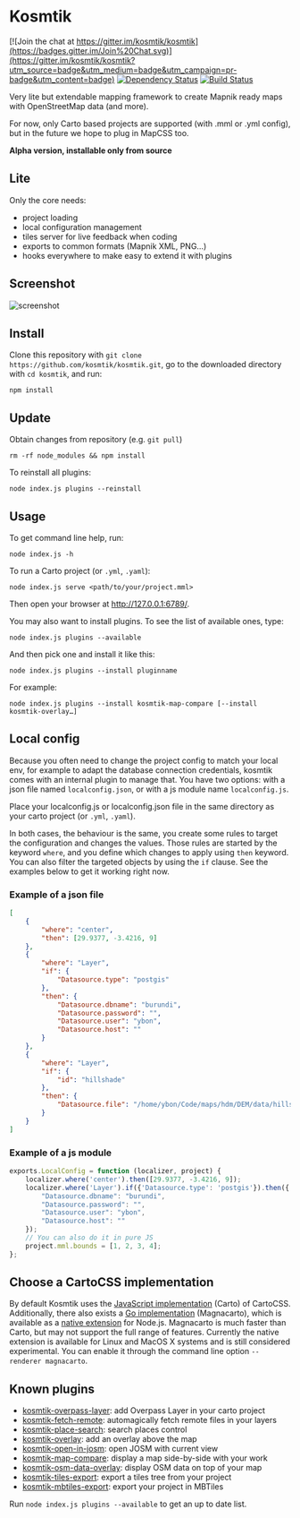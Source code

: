 # Kosmtik

[![Join the chat at https://gitter.im/kosmtik/kosmtik](https://badges.gitter.im/Join%20Chat.svg)](https://gitter.im/kosmtik/kosmtik?utm_source=badge&utm_medium=badge&utm_campaign=pr-badge&utm_content=badge)
[![Dependency Status](https://david-dm.org/kosmtik/kosmtik.svg)](https://david-dm.org/kosmtik/kosmtik)
[![Build Status](https://travis-ci.org/kosmtik/kosmtik.svg?branch=master)](https://travis-ci.org/kosmtik/kosmtik)

Very lite but extendable mapping framework to create Mapnik ready maps with
OpenStreetMap data (and more).

For now, only Carto based projects are supported (with .mml or .yml config),
but in the future we hope to plug in MapCSS too.

**Alpha version, installable only from source**


## Lite

Only the core needs:

- project loading
- local configuration management
- tiles server for live feedback when coding
- exports to common formats (Mapnik XML, PNG…)
- hooks everywhere to make easy to extend it with plugins


## Screenshot

![screenshot](https://raw.github.com/kosmtik/kosmtik/master/screenshot.png "Screenshot of Kosmtik")


## Install

Clone this repository with ``git clone https://github.com/kosmtik/kosmtik.git``,
go to the downloaded directory with ``cd kosmtik``, and run:

```
npm install
```

## Update

Obtain changes from repository (e.g. `git pull`)

    rm -rf node_modules && npm install

To reinstall all plugins:

    node index.js plugins --reinstall

## Usage

To get command line help, run:

```
node index.js -h
```

To run a Carto project (or `.yml`, `.yaml`):

```
node index.js serve <path/to/your/project.mml>
```

Then open your browser at http://127.0.0.1:6789/.


You may also want to install plugins. To see the list of available ones, type:

```
node index.js plugins --available
```

And then pick one and install it like this:
```
node index.js plugins --install pluginname
```

For example:
```
node index.js plugins --install kosmtik-map-compare [--install kosmtik-overlay…]
```


## Local config

Because you often need to change the project config to match your
local env, for example to adapt the database connection credentials,
kosmtik comes with an internal plugin to manage that. You have two
options: with a json file named `localconfig.json`, or with a js module
name `localconfig.js`.

Place your localconfig.js or localconfig.json file in the same directory as your
carto project (or `.yml`, `.yaml`).

In both cases, the behaviour is the same, you create some rules to target
the configuration and changes the values. Those rules are started by the
keyword `where`, and you define which changes to apply using `then`
keyword. You can also filter the targeted objects by using the `if` clause.
See the examples below to get it working right now.



### Example of a json file
```json
[
    {
        "where": "center",
        "then": [29.9377, -3.4216, 9]
    },
    {
        "where": "Layer",
        "if": {
            "Datasource.type": "postgis"
        },
        "then": {
            "Datasource.dbname": "burundi",
            "Datasource.password": "",
            "Datasource.user": "ybon",
            "Datasource.host": ""
        }
    },
    {
        "where": "Layer",
        "if": {
            "id": "hillshade"
        },
        "then": {
            "Datasource.file": "/home/ybon/Code/maps/hdm/DEM/data/hillshade.vrt"
        }
    }
]
```

### Example of a js module
```javascript
exports.LocalConfig = function (localizer, project) {
    localizer.where('center').then([29.9377, -3.4216, 9]);
    localizer.where('Layer').if({'Datasource.type': 'postgis'}).then({
        "Datasource.dbname": "burundi",
        "Datasource.password": "",
        "Datasource.user": "ybon",
        "Datasource.host": ""
    });
    // You can also do it in pure JS
    project.mml.bounds = [1, 2, 3, 4];
};

```

## Choose a CartoCSS implementation

By default Kosmtik uses the [JavaScript implementation](https://github.com/mapbox/carto) (Carto) of CartoCSS.
Additionally, there also exists a [Go implementation](https://github.com/omniscale/magnacarto) (Magnacarto),
which is available as a [native extension](https://github.com/gmgeo/node-magnacarto) for Node.js. Magnacarto
is much faster than Carto, but may not support the full range of features. Currently the native extension is
available for Linux and MacOS X systems and is still considered experimental. You can enable it through the
command line option `--renderer magnacarto`.

## Known plugins

- [kosmtik-overpass-layer](https://github.com/kosmtik/kosmtik-overpass-layer): add Overpass Layer in your carto project
- [kosmtik-fetch-remote](https://github.com/kosmtik/kosmtik-fetch-remote): automagically fetch remote files in your layers
- [kosmtik-place-search](https://github.com/kosmtik/kosmtik-place-search): search places control
- [kosmtik-overlay](https://github.com/kosmtik/kosmtik-overlay): add an overlay above the map
- [kosmtik-open-in-josm](https://github.com/kosmtik/kosmtik-open-in-josm): open JOSM with current view
- [kosmtik-map-compare](https://github.com/kosmtik/kosmtik-map-compare): display a map side-by-side with your work
- [kosmtik-osm-data-overlay](https://github.com/kosmtik/kosmtik-osm-data-overlay): display OSM data on top of your map
- [kosmtik-tiles-export](https://github.com/kosmtik/kosmtik-tiles-export): export a tiles tree from your project
- [kosmtik-mbtiles-export](https://github.com/kosmtik/kosmtik-mbtiles-export): export your project in MBTiles

Run `node index.js plugins --available` to get an up to date list.
